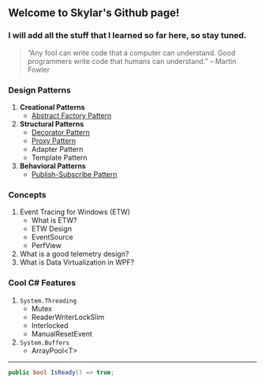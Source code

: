 ## Welcome to Skylar's Github page!

### I will add all the stuff that I learned so far here, so stay tuned.

> “Any fool can write code that a computer can understand. Good programmers write code that humans can understand.” – Martin Fowler


### Design Patterns
1. **Creational Patterns**
    - [Abstract Factory Pattern](_posts/2019-12-30-abstract_factory_pattern.md)
2. **Structural Patterns**
    - [Decorator Pattern](_posts/2019-10-25-decorator_pattern.md)
    - [Proxy Pattern](_posts/2020-02-29-proxy_pattern.md)
    - Adapter Pattern
    - Template Pattern
3. **Behavioral Patterns**
    - [Publish-Subscribe Pattern](_posts/2020-02-29-publish_subscribe_pattern.md)

### Concepts
1. Event Tracing for Windows (ETW)
    - What is ETW?
    - ETW Design
    - EventSource
    - PerfView
2. What is a good telemetry design?
3. What is Data Virtualization in WPF?

### Cool C# Features
1. `System.Threading`
    - Mutex
    - ReaderWriterLockSlim
    - Interlocked
    - ManualResetEvent
4. `System.Buffers`
    - ArrayPool\<T\>

***

```c#
public bool IsReady() => true;
```
